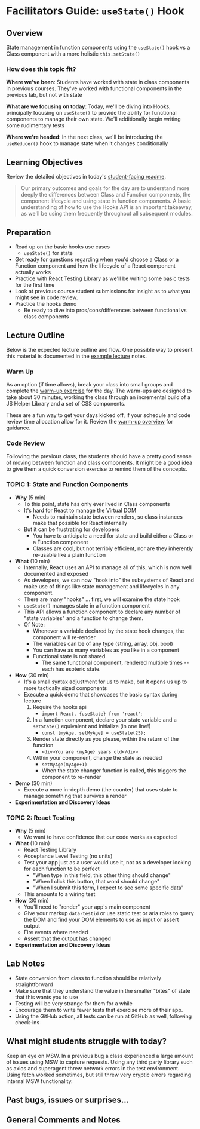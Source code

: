 # Facilitators Guide: `useState()` Hook

## Overview

State management in function components using the `useState()` hook vs a Class component with a more holistic `this.setState()`

### How does this topic fit?

**Where we've been**:
Students have worked with state in class components in previous courses. They've worked with functional components in the previous lab, but not with state

**What are we focusing on today**:
Today, we'll be diving into Hooks, principally focusing on `useState()` to provide the ability for functional components to manage their own state. We'll additionally begin writing some rudimentary tests

**Where we're headed**:
In the next class, we'll be introducing the `useReducer()` hook to manage state when it changes conditionally

## Learning Objectives

Review the detailed objectives in today's [student-facing readme](../README.md).

> Our primary outcomes and goals for the day are to understand more deeply the differences between Class and Function components, the component lifecycle and using state in function components. A basic understanding of how to use the Hooks API is an important takeaway, as we'll be using them frequently throughout all subsequent modules.

## Preparation

- Read up on the basic hooks use cases
  - `useState()` for state
- Get ready for questions regarding when you'd choose a Class or a Function component and how the lifecycle of a React component actually works
- Practice with React Testing Library as we'll be writing some basic tests for the first time
- Look at previous course student submissions for insight as to what you might see in code review.
- Practice the hooks demo
  - Be ready to dive into pros/cons/differences between functional vs class components

## Lecture Outline

Below is the expected lecture outline and flow. One possible way to present this material is documented in the [example lecture](./LECTURE-EXAMPLE.md) notes.

### Warm Up

As an option (if time allows), break your class into small groups and complete the [warm-up exercise](../warm-up/README.md) for the day. The warm-ups are designed to take about 30 minutes, working the class through an incremental build of a JS Helper Library and a set of CSS components.

These are a fun way to get your days kicked off, if your schedule and code review time allocation allow for it. Review the [warm-up overview](../../warm-ups/README.md) for guidance.

### Code Review

Following the previous class, the students should have a pretty good sense of moving between function and class components. It might be a good idea to give them a quick conversion exercise to remind them of the concepts.

### TOPIC 1: State and Function Components

- **Why** (5 min)
  - To this point, state has only ever lived in Class components
  - It's hard for React to manage the Virtual DOM
    - Needs to maintain state between renders, so class instances make that possible for React internally
  - But it can be frustrating for developers
    - You have to anticipate a need for state and build either a Class or a Function component
    - Classes are cool, but not terribly efficient, nor are they inherently re-usable like a plain function
- **What** (10 min)
  - Internally, React uses an API to manage all of this, which is now well documented and exposed
  - As developers, we can now "hook into" the subsystems of React and make use of things like state management and lifecycles in any component.
  - There are many "hooks" ... first, we will examine the state hook
  - `useState()` manages state in a function component
  - This API allows a function component to declare any number of "state variables" and a function to change them.
  - Of Note:
    - Whenever a variable declared by the state hook changes, the component will re-render
    - The variables can be of any type (string, array, obj, bool)
    - You can have as many variables as you like in a component
    - Functional state is not shared.
      - The same functional component, rendered multiple times -- each has esoteric state.
- **How** (30 min)
  - It's a small syntax adjustment for us to make, but it opens us up to more tactically sized components
  - Execute a quick demo that showcases the basic syntax during lecture
    1. Require the hooks api
       - `import React, {useState} from 'react'`;
    1. In a function component, declare your state variable and a `setState()` equivalent and initialize (in one line!)
       - `const [myAge, setMyAge] = useState(25);`
    1. Render state directly as you please, within the return of the function
       - `<div>You are {myAge} years old</div>`
    1. Within your component, change the state as needed
       - `setMyAge(myAge+1)`
       - When the state changer function is called, this triggers the component to re-render
- **Demo** (30 min)
  - Execute a more in-depth demo (the counter) that uses state to manage something that survives a render
- **Experimentation and Discovery Ideas**

### TOPIC 2: React Testing

- **Why** (5 min)
  - We want to have confidence that our code works as expected
- **What** (10 min)
  - React Testing Library
  - Acceptance Level Testing (no units)
  - Test your app just as a user would use it, not as a developer looking for each function to be perfect
    - "When type in this field, this other thing should change"
    - "When I click this button, that word should change"
    - "When I submit this form, I expect to see some specific data"
  - This amounts to a wiring test
- **How** (30 min)
  - You'll need to "render" your app's main component
  - Give your markup `data-testid` or use static test or aria roles to query the DOM and find your DOM elements to use as input or assert output
  - Fire events where needed
  - Assert that the output has changed
- **Experimentation and Discovery Ideas**

## Lab Notes

- State conversion from class to function should be relatively straightforward
- Make sure that they understand the value in the smaller "bites" of state that this wants you to use
- Testing will be very strange for them for a while
- Encourage them to write fewer tests that exercise more of their app.
- Using the GitHub action, all tests can be run at GitHub as well, following check-ins

## What might students struggle with today?

Keep an eye on MSW.  In a previous bug a class experienced a large amount of issues using MSW to capture requests. Using any third party library such as axios and superagent threw network errors in the test environment. Using fetch worked sometimes, but still threw very cryptic errors regarding internal MSW functionality.

## Past bugs, issues or surprises...

## General Comments and Notes
